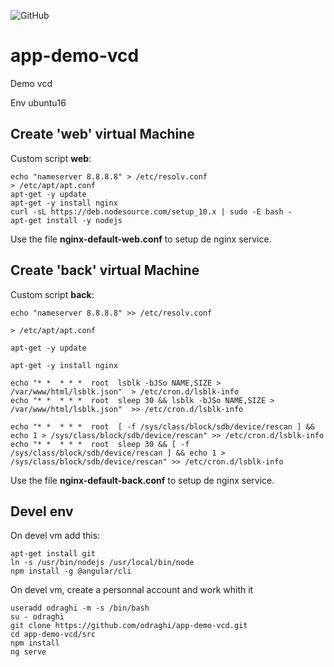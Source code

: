 ![GitHub](https://img.shields.io/badge/angular-~7.2.0-blue)

# app-demo-vcd
Demo vcd

Env ubuntu16

## Create 'web' virtual Machine
Custom script **web**:
```
echo "nameserver 8.8.8.8" > /etc/resolv.conf
> /etc/apt/apt.conf
apt-get -y update
apt-get -y install nginx
curl -sL https://deb.nodesource.com/setup_10.x | sudo -E bash -
apt-get install -y nodejs
```

Use the file **nginx-default-web.conf** to setup de nginx service.


## Create 'back' virtual Machine
Custom script **back**:
```
echo "nameserver 8.8.8.8" >> /etc/resolv.conf

> /etc/apt/apt.conf

apt-get -y update

apt-get -y install nginx

echo "* *  * * *  root  lsblk -bJSo NAME,SIZE > /var/www/html/lsblk.json"  > /etc/cron.d/lsblk-info
echo "* *  * * *  root  sleep 30 && lsblk -bJSo NAME,SIZE > /var/www/html/lsblk.json"  >> /etc/cron.d/lsblk-info

echo "* *  * * *  root  [ -f /sys/class/block/sdb/device/rescan ] && echo 1 > /sys/class/block/sdb/device/rescan" >> /etc/cron.d/lsblk-info
echo "* *  * * *  root  sleep 30 && [ -f /sys/class/block/sdb/device/rescan ] && echo 1 > /sys/class/block/sdb/device/rescan" >> /etc/cron.d/lsblk-info
```

Use the file **nginx-default-back.conf** to setup de nginx service.


## Devel env
On devel vm add this:
```
apt-get install git
ln -s /usr/bin/nodejs /usr/local/bin/node
npm install -g @angular/cli
```

On devel vm, create a personnal account and work whith it
```
useradd odraghi -m -s /bin/bash
su - odraghi
git clone https://github.com/odraghi/app-demo-vcd.git
cd app-demo-vcd/src
npm install
ng serve

```
